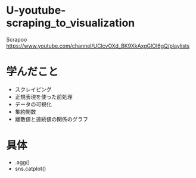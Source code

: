 # U-youtube-scraping_to_visualization
Scrapoo
https://www.youtube.com/channel/UClcvOXd_BK9XkAxgGlOI6gQ/playlists

# 学んだこと
* スクレイピング
* 正規表現を使った前処理
* データの可視化
* 集約関数
* 離散値と連続値の関係のグラフ

# 具体
* .agg()
* sns.catplot()

